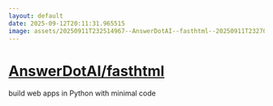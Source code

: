 ```yaml
---
layout: default
date: 2025-09-12T20:11:31.965515
image: assets/20250911T232514967--AnswerDotAI--fasthtml--20250911T232706880--cropped.png
---
```


# [AnswerDotAI/fasthtml](https://github.com/AnswerDotAI/fasthtml)

build web apps in Python with minimal code
